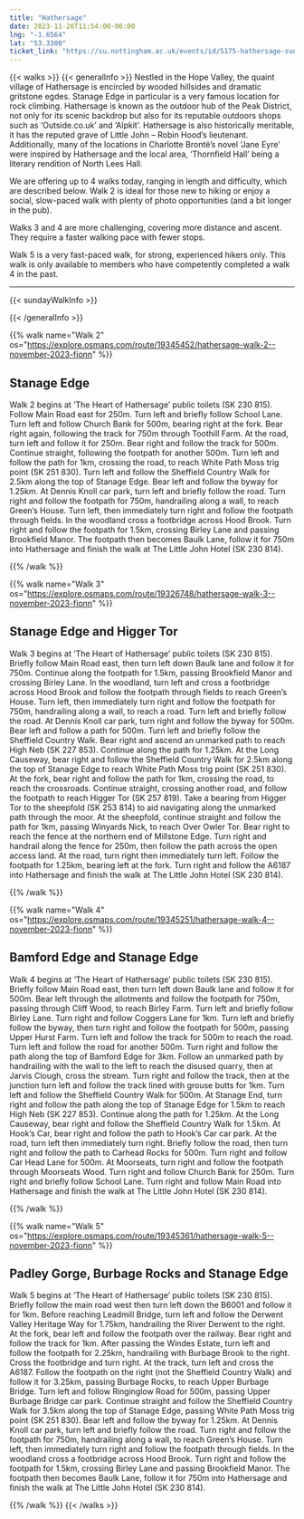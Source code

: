 ```yaml
---
title: "Hathersage"
date: 2023-11-26T11:54:00-06:00
lng: "-1.6564"
lat: "53.3300"
ticket_link: "https://su.nottingham.ac.uk/events/id/5175-hathersage-sunday-walk"
---
```


{{< walks >}}
{{< generalInfo >}}
Nestled in the Hope Valley, the quaint village of Hathersage is encircled by wooded hillsides
and dramatic gritstone egdes. Stanage Edge in particular is a very famous location for rock
climbing. Hathersage is known as the outdoor hub of the Peak District, not only for its scenic
backdrop but also for its reputable outdoors shops such as ‘Outside.co.uk’ and ‘Alpkit’.
Hathersage is also historically meritable, it has the reputed grave of Little John – Robin
Hood’s lieutenant. Additionally, many of the locations in Charlotte Brontë’s novel ‘Jane Eyre’
were inspired by Hathersage and the local area, ‘Thornfield Hall’ being a literary rendition of
North Lees Hall.

We are offering up to 4 walks today, ranging in length and difficulty, which are described below.
Walk 2 is ideal for those new to hiking or enjoy a social, slow-paced walk with plenty of photo
opportunities (and a bit longer in the pub).

Walks 3 and 4 are more challenging, covering more distance and ascent. They require a faster walking pace
with fewer stops.

Walk 5 is a very fast-paced walk, for strong, experienced hikers only. This walk is only available to
members who have competently completed a walk 4 in the past.
<hr>
{{< sundayWalkInfo >}}

{{< /generalInfo >}}

{{% walk name="Walk 2" os="https://explore.osmaps.com/route/19345452/hathersage-walk-2--november-2023-fionn" %}}

## Stanage Edge

Walk 2 begins at ‘The Heart of Hathersage’ public toilets (SK 230
815). Follow Main Road east for 250m. Turn left and briefly follow
School Lane. Turn left and follow Church Bank for 500m, bearing
right at the fork. Bear right again, following the track for 750m
through Toothill Farm. At the road, turn left and follow it for 250m.
Bear right and follow the track for 500m. Continue straight,
following the footpath for another 500m. Turn left and follow the
path for 1km, crossing the road, to reach White Path Moss trig
point (SK 251 830). Turn left and follow the Sheffield Country Walk
for 2.5km along the top of Stanage Edge. Bear left and follow the
byway for 1.25km. At Dennis Knoll car park, turn left and briefly
follow the road. Turn right and follow the footpath for 750m,
handrailing along a wall, to reach Green’s House. Turn left, then
immediately turn right and follow the footpath through fields. In the
woodland cross a footbridge across Hood Brook. Turn right and
follow the footpath for 1.5km, crossing Birley Lane and passing
Brookfield Manor. The footpath then becomes Baulk Lane, follow it
for 750m into Hathersage and finish the walk at The Little John
Hotel (SK 230 814).

{{% /walk %}}

{{% walk name="Walk 3" os="https://explore.osmaps.com/route/19326748/hathersage-walk-3--november-2023-fionn" %}}

## Stanage Edge and Higger Tor

Walk 3 begins at ‘The Heart of Hathersage’ public toilets (SK 230
815). Briefly follow Main Road east, then turn left down Baulk lane
and follow it for 750m. Continue along the footpath for 1.5km,
passing Brookfield Manor and crossing Birley Lane. In the woodland,
turn left and cross a footbridge across Hood Brook and follow the
footpath through fields to reach Green’s House. Turn left, then
immediately turn right and follow the footpath for 750m, handrailing
along a wall, to reach a road. Turn left and briefly follow the road.
At Dennis Knoll car park, turn right and follow the byway for 500m.
Bear left and follow a path for 500m. Turn left and briefly follow the
Sheffield Country Walk. Bear right and ascend an unmarked path to
reach High Neb (SK 227 853). Continue along the path for 1.25km.
At the Long Causeway, bear right and follow the Sheffield Country
Walk for 2.5km along the top of Stanage Edge to reach White Path
Moss trig point (SK 251 830). At the fork, bear right and follow the
path for 1km, crossing the road, to reach the crossroads. Continue
straight, crossing another road, and follow the footpath to reach
Higger Tor (SK 257 819). Take a bearing from Higger Tor to the
sheepfold (SK 253 814) to aid navigating along the unmarked path
through the moor. At the sheepfold, continue straight and follow
the path for 1km, passing Winyards Nick, to reach Over Owler
Tor. Bear right to reach the fence at the northern end of Millstone
Edge. Turn right and handrail along the fence for 250m, then follow
the path across the open access land. At the road, turn right then
immediately turn left. Follow the footpath for 1.25km, bearing left at
the fork. Turn right and follow the A6187 into Hathersage and finish
the walk at The Little John Hotel (SK 230 814).

{{% /walk %}}

{{% walk name="Walk 4" os="https://explore.osmaps.com/route/19345251/hathersage-walk-4--november-2023-fionn" %}}

## Bamford Edge and Stanage Edge

Walk 4 begins at ‘The Heart of Hathersage’ public toilets (SK 230
815). Briefly follow Main Road east, then turn left down Baulk lane
and follow it for 500m. Bear left through the allotments and follow
the footpath for 750m, passing through Cliff Wood, to reach Birley
Farm. Turn left and briefly follow Birley Lane. Turn right and follow
Coggers Lane for 1km. Turn left and briefly follow the byway, then
turn right and follow the footpath for 500m, passing Upper Hurst
Farm. Turn left and follow the track for 500m to reach the road.
Turn left and follow the road for another 500m. Turn right and
follow the path along the top of Bamford Edge for 3km. Follow an
unmarked path by handrailing with the wall to the left to reach the
disused quarry, then at Jarvis Clough, cross the stream. Turn right
and follow the track, then at the junction turn left and follow the
track lined with grouse butts for 1km. Turn left and follow the
Sheffield Country Walk for 500m. At Stanage End, turn right and
follow the path along the top of Stanage Edge for 1.5km to reach
High Neb (SK 227 853). Continue along the path for 1.25km. At the
Long Causeway, bear right and follow the Sheffield Country Walk
for 1.5km. At Hook’s Car, bear right and follow the path to Hook’s
Car car park. At the road, turn left then immediately turn right.
Briefly follow the road, then turn right and follow the path to
Carhead Rocks for 500m. Turn right and follow Car Head Lane for
500m. At Moorseats, turn right and follow the footpath through
Moorseats Wood. Turn right and follow Church Bank for 250m.
Turn right and briefly follow School Lane. Turn right and follow
Main Road into Hathersage and finish the walk at The Little John
Hotel (SK 230 814).

{{% /walk %}}

{{% walk name="Walk 5" os="https://explore.osmaps.com/route/19345361/hathersage-walk-5--november-2023-fionn" %}}

## Padley Gorge, Burbage Rocks and Stanage Edge

Walk 5 begins at ‘The Heart of Hathersage’ public toilets (SK 230
815). Briefly follow the main road west then turn left down the
B6001 and follow it for 1km. Before reaching Leadmill Bridge, turn
left and follow the Derwent Valley Heritage Way for 1.75km,
handrailing the River Derwent to the right. At the fork, bear left and
follow the footpath over the railway. Bear right and follow the track
for 1km. After passing the Windes Estate, turn left and follow the
footpath for 2.25km, handrailing with Burbage Brook to the right.
Cross the footbridge and turn right. At the track, turn left and cross
the A6187. Follow the footpath on the right (not the Sheffield
Country Walk) and follow it for 3.25km, passing Burbage Rocks, to
reach Upper Burbage Bridge. Turn left and follow Ringinglow Road
for 500m, passing Upper Burbage Bridge car park. Continue straight
and follow the Sheffield Country Walk for 3.5km along the top of
Stanage Edge, passing White Path Moss trig point (SK 251 830).
Bear left and follow the byway for 1.25km. At Dennis Knoll car
park, turn left and briefly follow the road. Turn right and follow the
footpath for 750m, handrailing along a wall, to reach Green’s House.
Turn left, then immediately turn right and follow the footpath
through fields. In the woodland cross a footbridge across Hood
Brook. Turn right and follow the footpath for 1.5km, crossing Birley
Lane and passing Brookfield Manor. The footpath then becomes
Baulk Lane, follow it for 750m into Hathersage and finish the walk at
The Little John Hotel (SK 230 814).

{{% /walk %}}
{{< /walks >}}